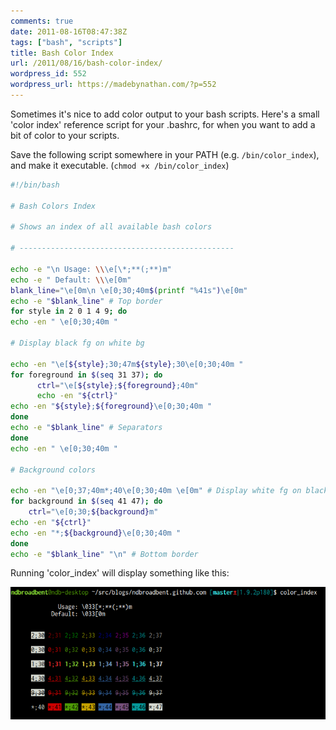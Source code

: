 ```yaml
---
comments: true
date: 2011-08-16T08:47:38Z
tags: ["bash", "scripts"]
title: Bash Color Index
url: /2011/08/16/bash-color-index/
wordpress_id: 552
wordpress_url: https://madebynathan.com/?p=552
---
```


Sometimes it's nice to add color output to your bash scripts. Here's a small 'color index' reference script for your .bashrc, for when you want to add a bit of color to your scripts.

Save the following script somewhere in your PATH (e.g. `/bin/color_index`), <br/>and make it executable. (`chmod +x /bin/color_index`)

```bash
#!/bin/bash

# Bash Colors Index

# Shows an index of all available bash colors

# ------------------------------------------------

echo -e "\n Usage: \\\e[\*;**(;**)m"
echo -e " Default: \\\e[0m"
blank_line="\e[0m\n \e[0;30;40m$(printf "%41s")\e[0m"
echo -e "$blank_line" # Top border
for style in 2 0 1 4 9; do
echo -en " \e[0;30;40m "

# Display black fg on white bg

echo -en "\e[${style};30;47m${style};30\e[0;30;40m "
for foreground in $(seq 31 37); do
      ctrl="\e[${style};${foreground};40m"
      echo -en "${ctrl}"
echo -en "${style};${foreground}\e[0;30;40m "
done
echo -e "$blank_line" # Separators
done
echo -en " \e[0;30;40m "

# Background colors

echo -en "\e[0;37;40m*;40\e[0;30;40m \e[0m" # Display white fg on black bg
for background in $(seq 41 47); do
    ctrl="\e[0;30;${background}m"
echo -en "${ctrl}"
echo -en "*;${background}\e[0;30;40m "
done
echo -e "$blank_line" "\n" # Bottom border
```

Running 'color_index' will display something like this:

<img src="/content/images/posts/2011/08/color_index-resized-post.png" alt="color_index()" />
